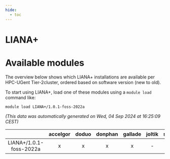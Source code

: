 ```yaml
---
hide:
  - toc
---
```


LIANA+
======

# Available modules


The overview below shows which LIANA+ installations are available per HPC-UGent Tier-2cluster, ordered based on software version (new to old).

To start using LIANA+, load one of these modules using a `module load` command like:

```shell
module load LIANA+/1.0.1-foss-2022a
```

*(This data was automatically generated on Wed, 04 Sep 2024 at 16:25:09 CEST)*  

| |accelgor|doduo|donphan|gallade|joltik|shinx|skitty|
| :---: | :---: | :---: | :---: | :---: | :---: | :---: | :---: |
|LIANA+/1.0.1-foss-2022a|x|x|x|x|-|-|x|
